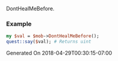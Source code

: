 DontHealMeBefore.
### Example

```perl
my $val = $mob->DontHealMeBefore();
quest::say($val); # Returns uint
```


Generated On 2018-04-29T00:30:15-07:00